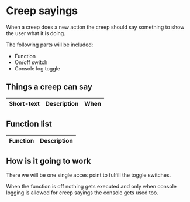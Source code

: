 # Creep sayings

When a creep does a new action the creep should say something to show the user what it is doing.

The following parts will be included:

- Function
- On/off switch
- Console log toggle

## Things a creep can say

| Short-text    | Description                | When    |
|---------------|:--------------------------:|---------|

## Function list

| Function      | Description                |
|---------------|:--------------------------:|

## How is it going to work

There we will be one single acces point to fulfill the toggle switches.

When the function is off nothing gets executed and only when console logging is allowed for creep sayings the console gets used too.
